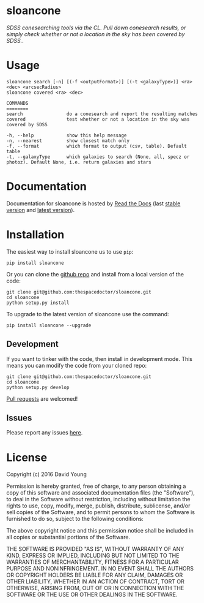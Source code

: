 sloancone
=========

*SDSS conesearching tools via the CL. Pull down conesearch results, or
simply check whether or not a location in the sky has been covered by
SDSS.*.

Usage
=====

    sloancone search [-n] [(-f <outputFormat>)] [(-t <galaxyType>)] <ra> <dec> <arcsecRadius>
    sloancone covered <ra> <dec>

    COMMANDS
    ========
    search                do a conesearch and report the resulting matches
    covered               test whether or not a location in the sky was covered by SDSS

    -h, --help            show this help message
    -n, --nearest         show closest match only
    -f, --format          which format to output (csv, table). Default table
    -t, --galaxyType      which galaxies to search (None, all, specz or photoz). Default None, i.e. return galaxies and stars

Documentation
=============

Documentation for sloancone is hosted by [Read the
Docs](http://sloancone.readthedocs.org/en/stable/) (last [stable
version](http://sloancone.readthedocs.org/en/stable/) and [latest
version](http://sloancone.readthedocs.org/en/latest/)).

Installation
============

The easiest way to install sloancone us to use `pip`:

    pip install sloancone

Or you can clone the [github
repo](https://github.com/thespacedoctor/sloancone) and install from a
local version of the code:

    git clone git@github.com:thespacedoctor/sloancone.git
    cd sloancone
    python setup.py install

To upgrade to the latest version of sloancone use the command:

    pip install sloancone --upgrade

Development
-----------

If you want to tinker with the code, then install in development mode.
This means you can modify the code from your cloned repo:

    git clone git@github.com:thespacedoctor/sloancone.git
    cd sloancone
    python setup.py develop

[Pull requests](https://github.com/thespacedoctor/sloancone/pulls) are
welcomed!

Issues
------

Please report any issues
[here](https://github.com/thespacedoctor/sloancone/issues).

License
=======

Copyright (c) 2016 David Young

Permission is hereby granted, free of charge, to any person obtaining a
copy of this software and associated documentation files (the
"Software"), to deal in the Software without restriction, including
without limitation the rights to use, copy, modify, merge, publish,
distribute, sublicense, and/or sell copies of the Software, and to
permit persons to whom the Software is furnished to do so, subject to
the following conditions:

The above copyright notice and this permission notice shall be included
in all copies or substantial portions of the Software.

THE SOFTWARE IS PROVIDED "AS IS", WITHOUT WARRANTY OF ANY KIND, EXPRESS
OR IMPLIED, INCLUDING BUT NOT LIMITED TO THE WARRANTIES OF
MERCHANTABILITY, FITNESS FOR A PARTICULAR PURPOSE AND NONINFRINGEMENT.
IN NO EVENT SHALL THE AUTHORS OR COPYRIGHT HOLDERS BE LIABLE FOR ANY
CLAIM, DAMAGES OR OTHER LIABILITY, WHETHER IN AN ACTION OF CONTRACT,
TORT OR OTHERWISE, ARISING FROM, OUT OF OR IN CONNECTION WITH THE
SOFTWARE OR THE USE OR OTHER DEALINGS IN THE SOFTWARE.
